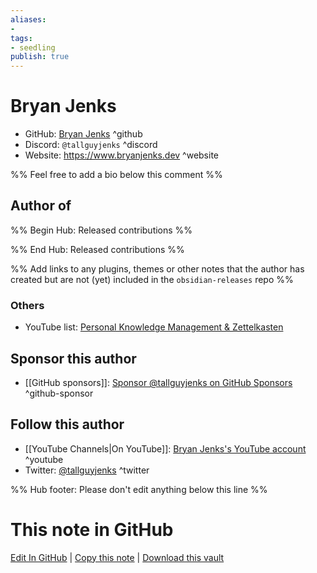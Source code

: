 ```yaml
---
aliases:
- 
tags:
- seedling
publish: true
---
```


# Bryan Jenks

- GitHub: [Bryan Jenks](https://github.com/tallguyjenks/) ^github
- Discord: `@tallguyjenks` ^discord
- Website: <https://www.bryanjenks.dev> ^website
<!-- - [[Publish sites|Publish site]]: ^publish-->

%% Feel free to add a bio below this comment %%


## Author of

%% Begin Hub: Released contributions %%

<!--
### Plugins
-->

<!--
### Themes

- 
-->

%% End Hub: Released contributions %%

%% Add links to any plugins, themes or other notes that the author has created but are not (yet) included in the `obsidian-releases` repo %%

<!--
### Unlisted plugins
-->

### Others

- YouTube list: [Personal Knowledge Management & Zettelkasten](https://www.youtube.com/playlist?list=PL5fd4SsfvECy0zzf8Cyo20ZoipEt6YeL3)

## Sponsor this author

- [[GitHub sponsors]]: [Sponsor @tallguyjenks on GitHub Sponsors](https://github.com/sponsors/tallguyjenks) ^github-sponsor

<!--
- [[Buy me a coffee]]: ^buy-me-a-coffee
- [[PayPal]]: ^paypal
- [[Patreon]]: ^patreon

-->

## Follow this author

- [[YouTube Channels|On YouTube]]: [Bryan Jenks's YouTube account](https://www.youtube.com/c/BryanJenksTech) ^youtube
- Twitter: [@tallguyjenks](https://twitter.com/tallguyjenks) ^twitter

%% Hub footer: Please don't edit anything below this line %%

# This note in GitHub

<span class="git-footer">[Edit In GitHub](https://github.dev/obsidian-community/obsidian-hub/blob/main/01%20-%20Community/People/Bryan%20Jenks.md "git-hub-edit-note") | [Copy this note](https://raw.githubusercontent.com/obsidian-community/obsidian-hub/main/01%20-%20Community/People/Bryan%20Jenks.md "git-hub-copy-note") | [Download this vault](https://github.com/obsidian-community/obsidian-hub/archive/refs/heads/main.zip "git-hub-download-vault") </span>
